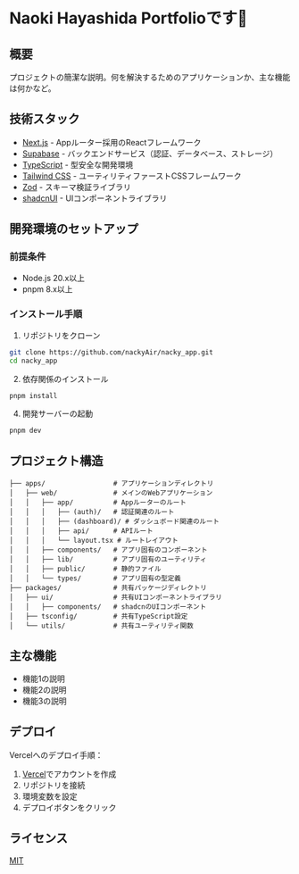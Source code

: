# Naoki Hayashida Portfolioです🚀

## 概要
プロジェクトの簡潔な説明。何を解決するためのアプリケーションか、主な機能は何かなど。

## 技術スタック
- [Next.js](https://nextjs.org/) - Appルーター採用のReactフレームワーク
- [Supabase](https://supabase.com/) - バックエンドサービス（認証、データベース、ストレージ）
- [TypeScript](https://www.typescriptlang.org/) - 型安全な開発環境
- [Tailwind CSS](https://tailwindcss.com/) - ユーティリティファーストCSSフレームワーク
- [Zod](https://zod.dev/) - スキーマ検証ライブラリ
- [shadcnUI](https://ui.shadcn.com/) - UIコンポーネントライブラリ

## 開発環境のセットアップ

### 前提条件
- Node.js 20.x以上
- pnpm 8.x以上

### インストール手順
1. リポジトリをクローン
```bash
git clone https://github.com/nackyAir/nacky_app.git
cd nacky_app
```

2. 依存関係のインストール
```bash
pnpm install
```

4. 開発サーバーの起動
```bash
pnpm dev
```

## プロジェクト構造
```
├── apps/                 # アプリケーションディレクトリ
│   ├── web/              # メインのWebアプリケーション
│   │   ├── app/          # Appルーターのルート
│   │   │   ├── (auth)/   # 認証関連のルート
│   │   │   ├── (dashboard)/ # ダッシュボード関連のルート
│   │   │   ├── api/      # APIルート
│   │   │   └── layout.tsx # ルートレイアウト
│   │   ├── components/   # アプリ固有のコンポーネント
│   │   ├── lib/          # アプリ固有のユーティリティ
│   │   ├── public/       # 静的ファイル
│   │   └── types/        # アプリ固有の型定義
├── packages/             # 共有パッケージディレクトリ
│   ├── ui/               # 共有UIコンポーネントライブラリ
│   │   ├── components/   # shadcnのUIコンポーネント
│   ├── tsconfig/         # 共有TypeScript設定
│   └── utils/            # 共有ユーティリティ関数

```

## 主な機能
- 機能1の説明
- 機能2の説明
- 機能3の説明

## デプロイ
Vercelへのデプロイ手順：
1. [Vercel](https://vercel.com)でアカウントを作成
2. リポジトリを接続
3. 環境変数を設定
4. デプロイボタンをクリック

## ライセンス
[MIT](LICENSE)